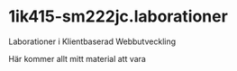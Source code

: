 1ik415-sm222jc.laborationer
===========================

Laborationer i Klientbaserad Webbutveckling

Här kommer allt mitt material att vara
